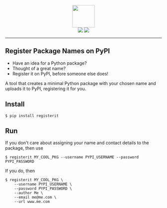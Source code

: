 <div align="center">
<img src="https://dev-project-media.s3.eu-west-2.amazonaws.com/registerit-readme-logo.png" width="72" height="72"/>
</div>

<div align="center">
<img src="https://img.shields.io/pypi/pyversions/registerit"/>
<img src="https://img.shields.io/pypi/v/registerit.svg?label=PyPI&logo=PyPI&logoColor=white&color=success"/>
</div>

---

## Register Package Names on PyPI

* Have an idea for a Python package?
* Thought of a great name?
* Register it on PyPI, before someone else does!

A tool that creates a minimal Python package with your chosen name and uploads it to PyPI, registering it for you.

## Install

```shell
$ pip install registerit
```

## Run

If you don't care about assigning your name and contact details to the package, then use

```shell
$ registerit MY_COOL_PKG --username PYPI_USERNAME --password PYPI_PASSWORD
```

If you do, then

```shell
$ registerit MY_COOL_PKG \
    --username PYPI_USERNAME \
    --password PYPI_PASSWORD \
    --author Me \
    --email me@me.com \
    --url www.me.com
```
